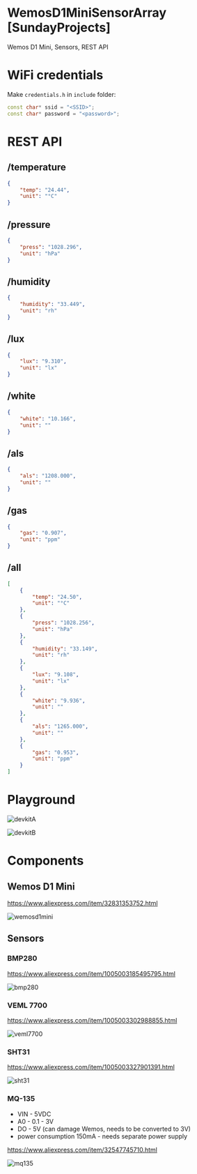 # WemosD1MiniSensorArray [SundayProjects]
Wemos D1 Mini, Sensors, REST API

# WiFi credentials
Make ```credentials.h``` in ```include``` folder:

```cpp
const char* ssid = "<SSID>";
const char* password = "<password>";
```

# REST API

## /temperature
```json
{
    "temp": "24.44",
    "unit": "°C"
}
```

## /pressure
```json
{
    "press": "1028.296",
    "unit": "hPa"
}
```

## /humidity
```json
{
    "humidity": "33.449",
    "unit": "rh"
}
```

## /lux
```json
{
    "lux": "9.310",
    "unit": "lx"
}
```

## /white
```json
{
    "white": "10.166",
    "unit": ""
}
```

## /als
```json
{
    "als": "1208.000",
    "unit": ""
}
```

## /gas
```json
{
    "gas": "0.907",
    "unit": "ppm"
}
```

## /all
```json
[
    {
        "temp": "24.50",
        "unit": "°C"
    },
    {
        "press": "1028.256",
        "unit": "hPa"
    },
    {
        "humidity": "33.149",
        "unit": "rh"
    },
    {
        "lux": "9.108",
        "unit": "lx"
    },
    {
        "white": "9.936",
        "unit": ""
    },
    {
        "als": "1265.000",
        "unit": ""
    },
    {
        "gas": "0.953",
        "unit": "ppm"
    }
]
```

# Playground
![devkitA](./docs/images/devkitA.jpg "Development 01")

![devkitB](./docs/images/devkitB.jpg "Development 02")
# Components
## Wemos D1 Mini
https://www.aliexpress.com/item/32831353752.html

![wemosd1mini](./docs/images/wemosd1mini.jpg "Wemos D1 Mini")

## Sensors
### BMP280
https://www.aliexpress.com/item/1005003185495795.html

![bmp280](./docs/images/bmp280.jpg "BMP 280")

### VEML 7700
https://www.aliexpress.com/item/1005003302988855.html

![veml7700](./docs/images/veml7700.jpg "VEML 7700")

### SHT31
https://www.aliexpress.com/item/1005003327901391.html

![sht31](./docs/images/sht31.jpg "SHT-31")

### MQ-135
* VIN - 5VDC
* A0 - 0.1 - 3V
* DO - 5V (can damage Wemos, needs to be converted to 3V)
* power consumption 150mA - needs separate power supply

https://www.aliexpress.com/item/32547745710.html

![mq135](./docs/images/mq135.jpg "MQ-135")
